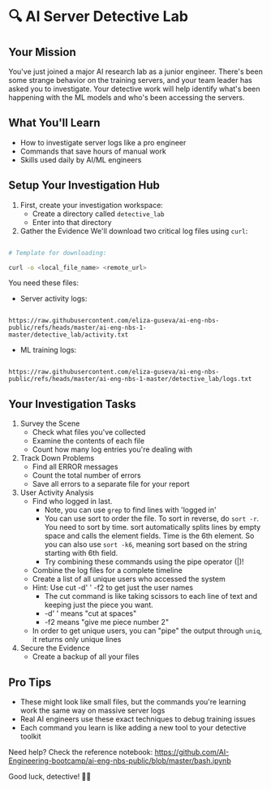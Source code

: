 # 🔍 AI Server Detective Lab

## Your Mission

You've just joined a major AI research lab as a junior engineer. There's been some strange behavior on the training servers, and your team leader has asked you to investigate. Your detective work will help identify what's been happening with the ML models and who's been accessing the servers.

## What You'll Learn

- How to investigate server logs like a pro engineer
- Commands that save hours of manual work
- Skills used daily by AI/ML engineers

## Setup Your Investigation Hub

1. First, create your investigation workspace:
	- Create a directory called `detective_lab`
	- Enter into that directory
2. Gather the Evidence
	We'll download two critical log files using `curl`:

```bash

# Template for downloading:

curl -o <local_file_name> <remote_url>

```

You need these files:
- Server activity logs:
```

https://raw.githubusercontent.com/eliza-guseva/ai-eng-nbs-public/refs/heads/master/ai-eng-nbs-1-master/detective_lab/activity.txt

```
- ML training logs:
```

https://raw.githubusercontent.com/eliza-guseva/ai-eng-nbs-public/refs/heads/master/ai-eng-nbs-1-master/detective_lab/logs.txt

```

## Your Investigation Tasks

1. Survey the Scene
	- Check what files you've collected
	- Examine the contents of each file
	- Count how many log entries you're dealing with
2. Track Down Problems
	- Find all ERROR messages
	- Count the total number of errors
	- Save all errors to a separate file for your report
3. User Activity Analysis
	- Find who logged in last. 
	  - Note, you can use `grep` to find lines with 'logged in'
	  - You can use sort to order the file. To sort in reverse, do `sort -r`. You need to sort by time. sort automatically splits lines by empty space and calls the element fields. Time is the 6th element. So you can also use `sort -k6`, meaning sort based on the string starting with 6th field.
	  - Try combining these commands using the pipe operator (|)!
	- Combine the log files for a complete timeline
	- Create a list of all unique users who accessed the system
	 - Hint: Use cut -d' ' -f2 to get just the user names 
	   - The cut command is like taking scissors to each line of text and keeping just the piece you want.
	   - -d' ' means "cut at spaces"
	   - -f2 means "give me piece number 2"
	- In order to get unique users, you can "pipe" the output through `uniq`, it returns only unique lines
4. Secure the Evidence
	- Create a backup of all your files

## Pro Tips

- These might look like small files, but the commands you're learning work the same way on massive server logs
- Real AI engineers use these exact techniques to debug training issues
- Each command you learn is like adding a new tool to your detective toolkit

  

Need help? Check the reference notebook: https://github.com/AI-Engineering-bootcamp/ai-eng-nbs-public/blob/master/bash.ipynb

  

Good luck, detective! 🕵️‍♂️
